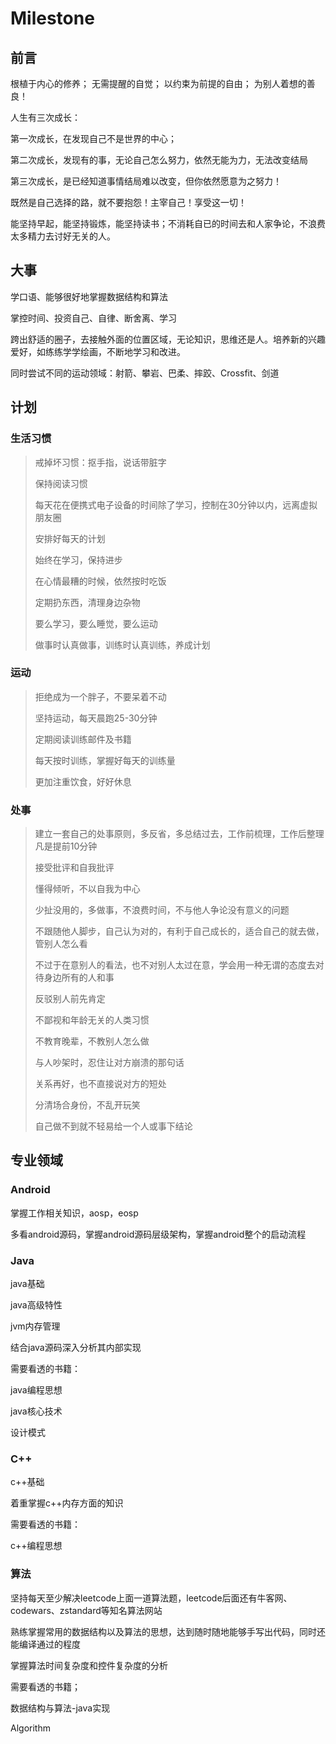 # **Milestone**

## **前言**

根植于内心的修养； 无需提醒的自觉； 以约束为前提的自由； 为别人着想的善良！

人生有三次成长：

第一次成长，在发现自己不是世界的中心；

第二次成长，发现有的事，无论自己怎么努力，依然无能为力，无法改变结局

第三次成长，是已经知道事情结局难以改变，但你依然愿意为之努力！

既然是自己选择的路，就不要抱怨！主宰自己！享受这一切！

能坚持早起，能坚持锻炼，能坚持读书；不消耗自已的时间去和人家争论，不浪费太多精力去讨好无关的人。

## **大事**

学口语、能够很好地掌握数据结构和算法

掌控时间、投资自己、自律、断舍离、学习

跨出舒适的圈子，去接触外面的位置区域，无论知识，思维还是人。培养新的兴趣爱好，如练练学学绘画，不断地学习和改进。

同时尝试不同的运动领域：射箭、攀岩、巴柔、摔跤、Crossfit、剑道

## **计划**

### **生活习惯**

> 戒掉坏习惯：抠手指，说话带脏字
>
> 保持阅读习惯
>
> 每天花在便携式电子设备的时间除了学习，控制在30分钟以内，远离虚拟朋友圈
>
> 安排好每天的计划
>
> 始终在学习，保持进步
>
> 在心情最糟的时候，依然按时吃饭
>
> 定期扔东西，清理身边杂物
>
> 要么学习，要么睡觉，要么运动
>
> 做事时认真做事，训练时认真训练，养成计划

### **运动**

> 拒绝成为一个胖子，不要呆着不动
>
> 坚持运动，每天晨跑25-30分钟
>
> 定期阅读训练邮件及书籍
>
> 每天按时训练，掌握好每天的训练量
>
> 更加注重饮食，好好休息

### **处事**

> 建立一套自己的处事原则，多反省，多总结过去，工作前梳理，工作后整理
> 凡是提前10分钟
>
> 接受批评和自我批评
>
> 懂得倾听，不以自我为中心
>
> 少扯没用的，多做事，不浪费时间，不与他人争论没有意义的问题
>
> 不跟随他人脚步，自己认为对的，有利于自己成长的，适合自己的就去做，管别人怎么看
>
> 不过于在意别人的看法，也不对别人太过在意，学会用一种无谓的态度去对待身边所有的人和事
>
> 反驳别人前先肯定
>
> 不鄙视和年龄无关的人类习惯
>
> 不教育晚辈，不教别人怎么做
>
> 与人吵架时，忍住让对方崩溃的那句话
>
> 关系再好，也不直接说对方的短处
>
> 分清场合身份，不乱开玩笑
>
> 自己做不到就不轻易给一个人或事下结论

## **专业领域**

### **Android**

掌握工作相关知识，aosp，eosp

多看android源码，掌握android源码层级架构，掌握android整个的启动流程

### **Java**

java基础

java高级特性

jvm内存管理

结合java源码深入分析其内部实现

需要看透的书籍：

java编程思想

java核心技术

设计模式

### **C++**

c++基础

着重掌握c++内存方面的知识

需要看透的书籍：

c++编程思想

### **算法**

坚持每天至少解决leetcode上面一道算法题，leetcode后面还有牛客网、codewars、zstandard等知名算法网站

熟练掌握常用的数据结构以及算法的思想，达到随时随地能够手写出代码，同时还能编译通过的程度

掌握算法时间复杂度和控件复杂度的分析

需要看透的书籍；

数据结构与算法-java实现

Algorithm

